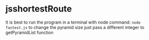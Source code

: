 # jsshortestRoute
It is best to run the program in a terminal with node command: `node fastest.js`
to change the pyramid size just pass a different integer to getPyramidList function
